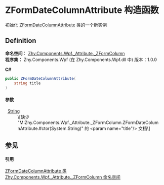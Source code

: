 # ZFormDateColumnAttribute 构造函数


初始化 <a href="dcc70043-3730-570b-1eff-1f80b88af8d1">ZFormDateColumnAttribute</a> 类的一个新实例



## Definition
**命名空间：** <a href="abb94ccb-8a67-80c6-17c1-29dfebcf677a">Zhy.Components.Wpf._Attribute._ZFormColumn</a>  
**程序集：** Zhy.Components.Wpf (在 Zhy.Components.Wpf.dll 中) 版本：1.0.0

**C#**
``` C#
public ZFormDateColumnAttribute(
	string title
)
```



#### 参数
<dl><dt>  <a href="https://learn.microsoft.com/dotnet/api/system.string" target="_blank" rel="noopener noreferrer">String</a></dt><dd>\[缺少 "M:Zhy.Components.Wpf._Attribute._ZFormColumn.ZFormDateColumnAttribute.#ctor(System.String)" 的 &lt;param name="title"/&gt; 文档\]</dd></dl>

## 参见


#### 引用
<a href="dcc70043-3730-570b-1eff-1f80b88af8d1">ZFormDateColumnAttribute 类</a>  
<a href="abb94ccb-8a67-80c6-17c1-29dfebcf677a">Zhy.Components.Wpf._Attribute._ZFormColumn 命名空间</a>  
